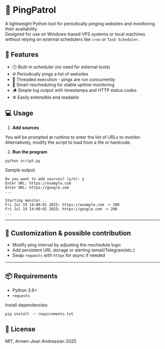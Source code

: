 # 🔔 PingPatrol

A lightweight Python tool for periodically pinging websites and monitoring their availability.  
Designed for use on Windows-based VPS systems or local machines without relying on external schedulers like `cron` or `Task Scheduler`.

## 🚀 Features

- 🕓 Built-in scheduler (no need for external tools)
- 🌐 Periodically pings a list of websites
- 🧵 Threaded execution - pings are run concurrently
- 🧠 Smart rescheduling for stable uptime monitoring
- 🪵 Simple log output with timestamps and HTTP status codes
- ⚙️ Easily extensible and readable

## 💻 Usage

1. **Add sources**

You will be prompted at runtime to enter the list of URLs to monitor. Alternatively, modify the script to load from a file or hardcode.

2. **Run the program**

```bash
python script.py
````

Sample output:

```
Do you want to add sources? (y/n): y
Enter URL: https://example.com
Enter URL: https://google.com
...

Starting monitor...
Fri Jul 19 14:00:01 2025: https://example.com -> 200
Fri Jul 19 14:00:01 2025: https://google.com -> 200
...
```

---
## 🔧 Customization & possible contribution

* Modify ping interval by adjusting the reschedule logic
* Add persistent URL storage or alerting (email/Telegram/etc.)
* Swap `requests` with `httpx` for async if needed

---

## 📦 Requirements

* Python 3.8+
* `requests`

Install dependencies:

```bash
pip install -r requirements.txt
```

## 📄 License

MIT, Armen-Jean Andreasian 2025
